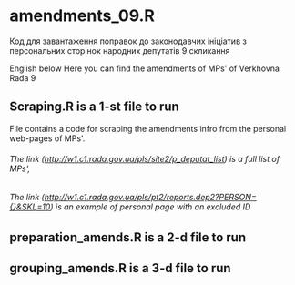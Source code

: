 # amendments_09.R

Код для завантаження поправок до законодавчих ініціатив з персональних сторінок народних депутатів 9 скликання 

English below
Here you can find the amendments of MPs' of Verkhovna Rada 9 

## **Scraping.R** is a 1-st file to run
File contains a code for scraping the amendments infro from the personal web-pages of MPs'.

###### The link (http://w1.c1.rada.gov.ua/pls/site2/p_deputat_list) is a full list of MPs',

###### The link (http://w1.c1.rada.gov.ua/pls/pt2/reports.dep2?PERSON={}&SKL=10) is an example of personal page with an excluded ID 

## **preparation_amends.R** is a 2-d file to run 

## **grouping_amends.R** is a 3-d file to run
